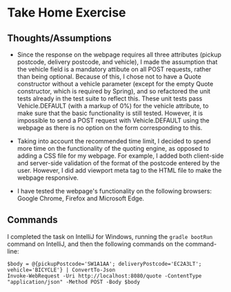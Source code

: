 # Take Home Exercise
## Thoughts/Assumptions
- Since the response on the webpage requires all three attributes (pickup postcode, delivery postcode, and vehicle), I made the assumption that the vehicle field is a mandatory attibute on all POST requests, rather than being optional. Because of this, I chose not to have a Quote constructor without a vehicle parameter (except for the empty Quote constructor, which is required by Spring), and so refactored the unit tests already in the test suite to reflect this. These unit tests pass Vehicle.DEFAULT (with a markup of 0%) for the vehicle attribute, to make sure that the basic functionality is still tested. However, it is impossible to send a POST request with Vehicle.DEFAULT using the webpage as there is no option on the form corresponding to this.

- Taking into account the recommended time limit, I decided to spend more time on the functionality of the quoting engine, as opposed to adding a CSS file for my webpage. For example, I added both client-side and server-side validation of the format of the postcode entered by the user. However, I did add viewport meta tag to the HTML file to make the webpage responsive. 

- I have tested the webpage's functionality on the following browsers: Google Chrome, Firefox and Microsoft Edge.

## Commands
I completed the task on IntelliJ for Windows, running the `gradle bootRun` command on IntelliJ, and then the following commands on the command-line:

```
$body = @{pickupPostcode='SW1A1AA'; deliveryPostcode='EC2A3LT'; vehicle='BICYCLE'} | ConvertTo-Json
Invoke-WebRequest -Uri http://localhost:8080/quote -ContentType "application/json" -Method POST -Body $body
```
